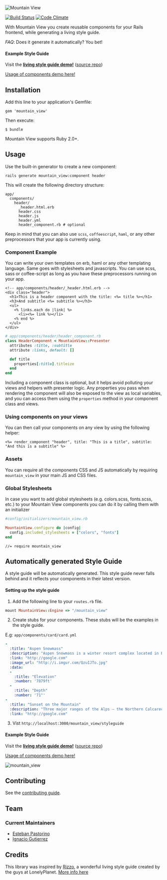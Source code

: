 ![Mountain View](https://cloud.githubusercontent.com/assets/623766/7324123/e4f4a9fe-ea89-11e4-97cd-006314593252.png)


[![Build Status](https://travis-ci.org/devnacho/mountain_view.svg?branch=master)](https://travis-ci.org/devnacho/mountain_view)
[![Code Climate](https://codeclimate.com/github/devnacho/mountain_view/badges/gpa.svg)](https://codeclimate.com/github/devnacho/mountain_view)

With Mountain View you create reusable components for your Rails frontend, while generating a living style guide.

_FAQ_: Does it generate it automatically? You bet!

#### Example Style Guide

Visit the **<a href="https://mountain-view.herokuapp.com/mountain_view/styleguide" target="_blank">living style guide demo!</a>**
(<a href="https://github.com/devnacho/mountain_view_demo" target="_blank">source repo</a>)

<a href="https://mountain-view.herokuapp.com" target="_blank">Usage of components demo here!</a>


## Installation

Add this line to your application's Gemfile:

    gem 'mountain_view'

Then execute:

    $ bundle

Mountain View supports Ruby 2.0+.

## Usage

Use the built-in generator to create a new component:

```
rails generate mountain_view:component header
```

This will create the following directory structure:

```
app/
  components/
    header/
      _header.html.erb
      header.css
      header.js
      header.yml
      header_component.rb # optional
```

Keep in mind that you can also use `scss`, `coffeescript`, `haml`, or any other
preprocessors that your app is currently using.


### Component Example
You can write your own templates on erb, haml or any other templating language.
Same goes with stylesheets and javascripts. You can use scss, sass or
coffee-script as long as you have these preprocessors running on your app.

```erb
<!-- app/components/header/_header.html.erb -->
<div class="header">
  <h1>This is a header component with the title: <%= title %></h1>
  <h3>And subtitle <%= subtitle %></h3>
  <ul>
    <% links.each do |link| %>
      <li><%= link %></li>
    <% end %>
  </ul>
</div>
```

```ruby
# app/components/header/header_component.rb
class HeaderComponent < MountainView::Presenter
  attributes :title, :subtitle
  attribute :links, default: []

  def title
    properties[:title].titleize
  end
end
```

Including a component class is optional, but it helps avoid polluting your
views and helpers with presenter logic. Any properties you pass when rendering
the component will also be exposed to the view as local variables, and you can
access them using the `properties` method in your component class and views.

### Using components on your views
You can then call your components on any view by using the following
helper:

```erb
<%= render_component "header", title: "This is a title", subtitle: "And this is a subtitle" %>
```

### Assets
You can require all the components CSS and JS automatically by requiring `mountain_view` in your main JS and CSS files.

### Global Stylesheets
In case you want to add global stylesheets (e.g. colors.scss, fonts.scss, etc.) to your Mountain View components you can do it by calling them with an initializer

```ruby
#config/initializers/mountain_view.rb

MountainView.configure do |config|
  config.included_stylesheets = ["colors", "fonts"]
end

```

```
//= require mountain_view
```

## Automatically generated Style Guide
A style guide will be automatically generated. This style guide never falls behind and it reflects your components in their latest version.

#### Setting up the style guide
1) Add the following line to your `routes.rb` file.
```ruby
mount MountainView::Engine => "/mountain_view"
```
2) Create stubs for your components. These stubs will be the examples in the style guide.

E.g: `app/components/card/card.yml`
```yml
-
  :title: "Aspen Snowmass"
  :description: "Aspen Snowmass is a winter resort complex located in Pitkin County in western Colorado in the United States. Owned and operated by the Aspen Skiing Company it comprises four skiing/snowboarding areas on four adjacent mountains in the vicinity of the towns of Aspen and Snowmass Village."
  :link: "http://google.com"
  :image_url: "http://i.imgur.com/QzuIJTo.jpg"
  :data:
  -
    :title: "Elevation"
    :number: '7879ft'
  -
    :title: "Depth"
    :number: '71"'
-
  :title: "Sunset on the Mountain"
  :description: "Three major ranges of the Alps – the Northern Calcareous Alps, Central Alps, and Southern Calcareous Alps – run west to east through Austria. The Central Alps, which consist largely of a granite base, are the largest and highest ranges in Austria."
  :link: "http://google.com"

```
3) Vist `http://localhost:3000/mountain_view/styleguide`

#### Example Style Guide

Visit the **<a href="https://mountain-view.herokuapp.com/mountain_view/styleguide" target="_blank">living style guide demo!</a>**
(<a href="https://github.com/devnacho/mountain_view_demo" target="_blank">source repo</a>)

<a href="https://mountain-view.herokuapp.com" target="_blank">Usage of components demo here!</a>

![mountain_view](https://cloud.githubusercontent.com/assets/623766/7099771/5b06d8da-dfd4-11e4-8558-1b7f026f28ad.gif)

## Contributing

See the [contributing guide](./CONTRIBUTING.md).

## Team

### Current Maintainers

* [Esteban Pastorino](https://github.com/kitop)
* [Ignacio Gutierrez](https://github.com/devnacho)

## Credits
This library was inspired by [Rizzo](http://rizzo.lonelyplanet.com/styleguide/ui-components/cards), a wonderful living style guide created by the guys at LonelyPlanet. [More info here](http://engineering.lonelyplanet.com/2014/05/18/a-maintainable-styleguide.html)

